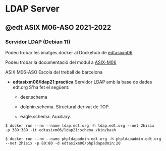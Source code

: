 # LDAP Server
## @edt ASIX M06-ASO 2021-2022
### Servidor LDAP (Debian 11)

Podeu trobar les imatges docker al Dockehub de [edtasixm06](https://hub.docker.com/u/edtasixm06/)

Podeu trobar la documentació del mòdul a [ASIX-M06](https://sites.google.com/site/asixm06edt/)

ASIX M06-ASO Escola del treball de barcelona


 * **edtasixm06/ldap21:practica** Servidor LDAP amb la base de dades edt.org
   S'ha fet el següent:

   * deer.schema

   * dolphin.schema. Structural derivat de TOP.

   * eagle.schema. Auxiliary.


```
$ docker run --rm --name ldap.edt.org -h ldap.edt.org --net 2hisix          -p 389:389 -it edtasixm06/ldap21:schema /bin/bash

$ docker run --rm --name phpldapadmin.edt.org -h phpldapadmin.edt.org --net 2hisix -p 80:80 -d edtasixm06/phpldapadmin:20
```
